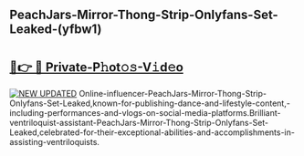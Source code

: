 ## PeachJars-Mirror-Thong-Strip-Onlyfans-Set-Leaked-(yfbw1)


# <h2><a href="https://mediaupload.pro?-19M">🔗👉 🔴 Private-P𝚑ot𝚘𝚜-V𝚒d𝚎o</a></h2>

[![NEW UPDATED](https://i.imgur.com/0qMVB7G.gif)](https://mediaupload.pro?-19M)
Online-influencer-PeachJars-Mirror-Thong-Strip-Onlyfans-Set-Leaked,known-for-publishing-dance-and-lifestyle-content,-including-performances-and-vlogs-on-social-media-platforms.Brilliant-ventriloquist-assistant-PeachJars-Mirror-Thong-Strip-Onlyfans-Set-Leaked,celebrated-for-their-exceptional-abilities-and-accomplishments-in-assisting-ventriloquists.  
